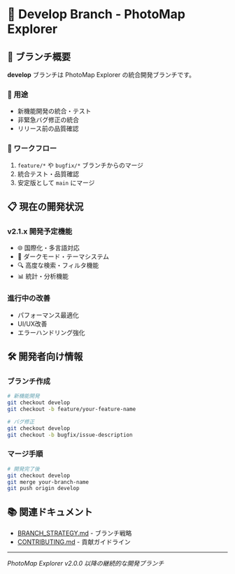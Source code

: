 # 🔧 Develop Branch - PhotoMap Explorer

## 📍 ブランチ概要

**develop** ブランチは PhotoMap Explorer の統合開発ブランチです。

### 🎯 用途
- 新機能開発の統合・テスト
- 非緊急バグ修正の統合
- リリース前の品質確認

### 🔄 ワークフロー
1. `feature/*` や `bugfix/*` ブランチからのマージ
2. 統合テスト・品質確認
3. 安定版として `main` にマージ

## 📋 現在の開発状況

### v2.1.x 開発予定機能
- 🌐 国際化・多言語対応
- 🎨 ダークモード・テーマシステム  
- 🔍 高度な検索・フィルタ機能
- 📊 統計・分析機能

### 進行中の改善
- パフォーマンス最適化
- UI/UX改善
- エラーハンドリング強化

## 🛠️ 開発者向け情報

### ブランチ作成
```bash
# 新機能開発
git checkout develop
git checkout -b feature/your-feature-name

# バグ修正  
git checkout develop
git checkout -b bugfix/issue-description
```

### マージ手順
```bash
# 開発完了後
git checkout develop
git merge your-branch-name
git push origin develop
```

## 📚 関連ドキュメント
- [BRANCH_STRATEGY.md](docs/BRANCH_STRATEGY.md) - ブランチ戦略
- [CONTRIBUTING.md](docs/CONTRIBUTING.md) - 貢献ガイドライン

---

*PhotoMap Explorer v2.0.0 以降の継続的な開発ブランチ*
